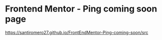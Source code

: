 # Frontend Mentor - Ping coming soon page

https://santiromero27.github.io/FrontEndMentor-Ping-coming-soon/src
